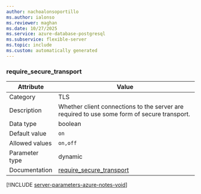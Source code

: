 ```yaml
---
author: nachoalonsoportillo
ms.author: ialonso
ms.reviewer: maghan
ms.date: 10/27/2025
ms.service: azure-database-postgresql
ms.subservice: flexible-server
ms.topic: include
ms.custom: automatically generated
---
```

### require_secure_transport

| Attribute | Value |
| --- | --- |
| Category | TLS |
| Description | Whether client connections to the server are required to use some form of secure transport. |
| Data type | boolean |
| Default value | `on` |
| Allowed values | `on,off` |
| Parameter type | dynamic |
| Documentation | [require_secure_transport](https://go.microsoft.com/fwlink/?linkid=2282200) |


[!INCLUDE [server-parameters-azure-notes-void](./server-parameters-azure-notes-void.md)]



